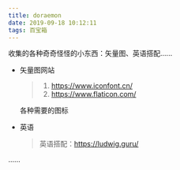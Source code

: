 ```yaml
---
title: doraemon
date: 2019-09-18 10:12:11
tags: 百宝箱
---
```


收集的各种奇奇怪怪的小东西：矢量图、英语搭配......

<!--more-->

* 矢量图网站

  > 1. https://www.iconfont.cn/
  > 2. https://www.flaticon.com/

  各种需要的图标

* 英语

  > 英语搭配：https://ludwig.guru/

......